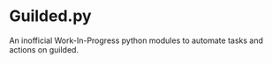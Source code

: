 # Guilded.py 

An inofficial Work-In-Progress python modules to automate tasks and actions on guilded.
